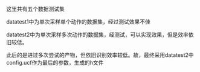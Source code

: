 这里共有五个数据测试集

datatest1中为单次采样单个动作的数据集，经过测试效果不佳

datatest2中为单次采样多次动作的数据集，经测试，可以实现效果，但是效率依旧较低。

此后的是进过多次尝试的产物，但依旧识别效率较低。故，最终采用datatest2中config.ucf作为最后的参数，生成的h文件